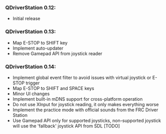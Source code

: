 ### QDriverStation 0.12:

- Initial release

### QDriverStation 0.13:

- Map E-STOP to SHIFT key
- Implement auto-updater
- Remove Gamepad API from joystick reader

### QDriverStation 0.14:

- Implement global event filter to avoid issues with virtual joystick or E-STOP trigger
- Map E-STOP to SHIFT and SPACE keys
- Minor UI changes
- Implement built-in mDNS support for cross-platform operation
- Do not use XInput for joystick reading, it only makes everything worse
- Implement the practice mode with official sounds from the FRC Driver Station
- Use Gamepad API only for supported joysticks, non-supported joystick will use the 'fallback' joystick API from SDL [TODO]
